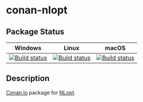 # conan-nlopt

## Package Status

| Windows | Linux | macOS |
|:-------:|:-----:|:-----:|
|[![Build status](https://ci.appveyor.com/api/projects/status/kayi3eev3gx6j6at/branch/testing%2F2.7.0?svg=true)](https://ci.appveyor.com/project/SpaceIm/conan-nlopt)|[![Build status](https://github.com/SpaceIm/conan-nlopt/workflows/.github/workflows/linux.yml/badge.svg?branch=testing%2F2.7.0)](https://github.com/SpaceIm/conan-nlopt/actions/workflows/linux.yml?query=branch%3Atesting%2F2.7.0)|[![Build status](https://github.com/SpaceIm/conan-nlopt/workflows/.github/workflows/macos.yml/badge.svg?branch=testing%2F2.7.0)](https://github.com/SpaceIm/conan-nlopt/actions/workflows/macos.yml?query=branch%3Atesting%2F2.7.0)|

## Description

[Conan.io](https://conan.io) package for [NLopt](https://github.com/stevengj/nlopt).
